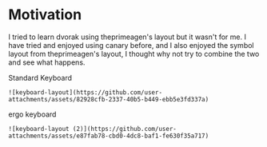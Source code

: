 # Motivation
I tried to learn dvorak using theprimeagen's layout but it wasn't for me.
I have tried and enjoyed using canary before, and I also enjoyed the symbol layout from theprimeagen's layout, I thought why not try to combine the two and see what happens.

Standard Keyboard
```
![keyboard-layout](https://github.com/user-attachments/assets/82928cfb-2337-40b5-b449-ebb5e3fd337a)

```

ergo keyboard
```
![keyboard-layout (2)](https://github.com/user-attachments/assets/e87fab78-cbd0-4dc8-baf1-fe630f35a717)

```
